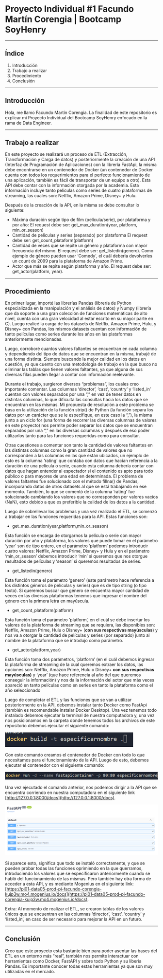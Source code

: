 # Proyecto Individual #1 Facundo Martín Corengia | Bootcamp SoyHenry

---

## Índice

1. Introducción
2. Trabajo a realizar
3. Procedimiento
4. Conclusión

---

## Introducción

Hola, me llamo Facundo Martín Corengia. La finalidad de este repositorio es explicar mi Proyecto Individual del Bootcamp SoyHenry enfocado en la rama de Data Engineer.

---

## Trabajo a realizar

En este proyecto se realizará un proceso de ETL (Extracción, Transformación y Carga de datos) y posteriormente la creación de una API (Interfaz de Programación de Aplicaciones) con la librería FastApi, la misma debe encontrarse en un contenedor de Docker (un contenedor de Docker cuenta con todos los requerimientos para el perfecto funcionamiento de una aplicación, también es fácil de transportar de un equipo a otro). Esta API debe contar con la información otorgada por la academia. Esta información incluye tanto películas como series de cuatro plataformas de streaming, las cuales son: Netflix, Amazon Prime, Disney+ y Hulu. 

Después de la creación de la API, en la misma se debe consultar lo siguiente:

- Máxima duración según tipo de film (película/serie), por plataforma y por año: El request debe ser: get_max_duration(year, platform, min_or_season)
- Cantidad de películas y series (separado) por plataforma El request debe ser: get_count_plataform(platform)
- Cantidad de veces que se repite un género y plataforma con mayor frecuencia del mismo. El request debe ser: get_listedin(genero). Como ejemplo de género pueden usar ‘Comedy', el cuál deberia devolverles un count de 2099 para la plataforma de Amazon Prime.
- Actor que más se repite según plataforma y año. El request debe ser: get_actor(platform, year).

---

## Procedimiento

En primer lugar, importé las librerías Pandas (librería de Python especializada en la manipulación y el análisis de datos) y Numpy (librería que da soporte a una gran colección de funciones matemáticas de alto nivel, cuenta con una gran velocidad al estar escrito en su mayor parte en C). Luego realicé la carga de los datasets de Netflix, Amazon Prime, Hulu, y Disney+ con Pandas, los mismos datasets cuentan con información de tanto películas como series durante los años en las plataformas anteriormente mencionadas.

Luego, corroboré cuantos valores faltantes se encuentran en cada columna y dependiendo del tipo de datos que se encuentran en la misma, trabajé de una forma distinta. Siempre buscando la mejor calidad en los datos en cuestión, ya que cuento con una metodología de trabajo en la que busco no eliminar las tablas que tienen valores faltantes, ya que alguna de sus diversas filas pueden llegar a contar con información reelevante.

Durante el trabajo, surgieron diversos “problemas”, los cuales creo importante comentar. Las columnas ‘director’, ‘cast’, ‘country’ y ‘listed_in’ cuentan con valores separados por una “,” en vez de tener datos en distintas columnas, lo que dificulta las consultas hacia los datos que se encuentran en las mismas. Mi propuesta de resolución a este problema se basa en la utilización de la función strip() de Python (la función separa los datos por un carácter que se le especifique, en este caso la “,”), la misma junto a un ciclo for (una forma de recorrer las diversas columnas de valores en este proyecto) nos permite poder separar los datos que se encuentran separados por una “,” en las diversas columnas y después de eso poder utilizarlos tanto para las funciones requeridas como para consultar. 

Otras cuestiones a comentar son tanto la cantidad de valores faltantes en las distintas columnas como la gran cantidad de valores que no corresponden a las columnas en las que están ubicados, un ejemplo de esto es la columna ‘rating’ que contaba con datos que hacian referencia a la duración de una película o serie, cuando esta columna debería contar con datos que hagan entender al espectador si el contenido es apto para todo público o para mayores de una edad en determinada. El problema de valores faltantes fue solucionado con el método fillna() de Pandas, incorporando datos de otros datasets al que se está trabajando en ese momento. También, lo que se comentó de la columna ‘rating’ fue solucionado cambiando los valores que no corresponden por valores vacíos (NaN), esto debido a que es preferible la calidad de los datos a la cantidad.

Luego de sobrellevar los problemas y una vez realizado el ETL, se comenzó a trabajar en las funciones requeridas para la API. Estas funciones son:

- get_max_duration(year,platform,min_or_season)

Esta función se encarga de otorgarnos la película o serie con mayor duración por año y plataforma, los valores que puede tomar en el parámetro ‘year’ son de tipo entero, en el parámetro ‘platform’ podemos introducir cuatro valores: Netflix, Amazon Prime, Disney+ y Hulu y en el parámetro ‘min_or_season’ debemos introducir ‘min’ si queremos que nos otorgue resultados de películas y ‘season’ si queremos resultados de series.

- get_listedin(genero)

Esta función toma el parámetro ‘genero’ (este parámetro hace referencia a los distintos géneros de películas y series) que es de tipo string (o tipo texto). Si queremos buscar que género se encuentra mayor cantidad de veces en las diversas plataformas tenemos que ingresar el nombre del género con la primera letra en mayúscula.

- get_count_plataform(platform)

Esta función toma el parámetro ‘platform’, en el cuál se debe insertar los valores de la plataforma de streaming que se requiera, las disponibles son: Netflix, Amazon Prime, Hulu o Disney+ (**con sus respectivas mayúsculas**) y nos va a otorgar la cantidad de películas y series (por separado) junto al nombre de la plataforma que se introdujo como parámetro.

- get_actor(platform,year)

Esta función toma dos parámetros, ‘platform’ (en el cuál debemos ingresar la plataforma de streaming de la cual queremos extraer los datos, las opciones son: Netflix, Amazon Prime, Hulu o Disney+ **con sus respectivas mayúsculas)** y ‘year’ (que hace referencia al año del que queremos conseguir la información) y nos da la información del actor que más veces apareció en tanto películas como en series en tanto la plataforma como el año seleccionado

Luego de completar el ETL y las funciones que se van a utilizar posteriormente en la API, debemos instalar tanto Docker como FastApi (también es recomendable instalar Docker Desktop). Una vez tenemos todo instalado debemos ejecutar la terminal de nuestra computadora y, una vez nos posicionamos en la carpeta donde tenemos todos los archivos de este repositorio debemos ejecutar el siguiente comando:

![Untitled](_src/Untitled.png)

Con este comando creamos el contenedor de Docker con todo lo que necesitamos para el funcionamiento de la API. Luego de esto, debemos ejecutar el contenedor con el siguiente comando:

![Untitled](_src/Untitled%201.png)

Una vez ejecutado el comando anterior, nos podemos dirigir a la API que se encuentra corriendo en nuestra computadora en el siguiente link [http://127.0.0.1:8000/docs](http://127.0.0.1:8000/docs).

![Untitled](_src/Untitled%202.png)

Si aparece esto, significa que todo se instaló correctamente, y que se pueden probar todas las funciones oprimiendo en la que querramos, introduciendo los valores que se especificaron anteriormente cuando se habló del funcionamiento de las mismas. Pero también hay otra forma de acceder a esta API, y es mediante Mogenius en el siguiente link: [https://pi01-data05-prod-pi-facundo-corengia-kujp3w.mo4.mogenius.io/docs](https://pi01-data05-prod-pi-facundo-corengia-kujp3w.mo4.mogenius.io/docs).

Extra: Al momento de realizar el ETL, se crearon tablas de los valores únicos que se encuentran en las columnas ‘director’, ‘cast’, ‘country’ y ‘listed_in’, en caso de ser necesario para mejorar la API en un futuro.

---

## Conclusión

Creo que este proyecto esta bastante bien para poder asentar las bases del ETL en un entorno más “real”, también nos permite interactuar con herramientas como Docker, FastAPI y sobre todo Python y su libería Pandas. Es importante conocer todas estas herramientas ya que son muy utilizadas en el mercado.